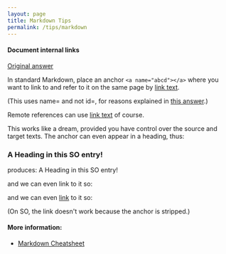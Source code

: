 ```yaml
---
layout: page
title: Markdown Tips
permalink: /tips/markdown
---
```


#### Document internal links

[Original answer](https://stackoverflow.com/questions/6695439/how-to-link-to-a-named-anchor-in-multimarkdown)

In standard Markdown, place an anchor `<a name="abcd"></a>` 
where you want to link to and refer to it on the same page by [link text](#abcd).

(This uses name= and not id=, for reasons explained in [this answer](https://stackoverflow.com/questions/5319754/cross-reference-named-anchor-in-markdown/7335259#7335259).)

Remote references can use [link text](http://...#abcd) of course.

This works like a dream, provided you have control over the source and target texts. 
The anchor can even appear in a heading, thus:

### <a name="head1234"></a>A Heading in this SO entry!

produces:
A Heading in this SO entry!

and we can even link to it so:

and we can even [link](#head1234) to it so:

(On SO, the link doesn't work because the anchor is stripped.)


#### More information:
* [Markdown Cheatsheet](https://github.com/adam-p/markdown-here/wiki/Markdown-Cheatsheet#html)
